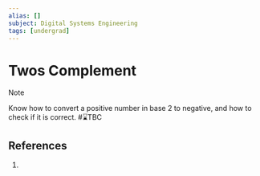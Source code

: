 ```yaml
---
alias: []
subject: Digital Systems Engineering
tags: [undergrad]
---
```

# Twos Complement



>[!note]
> Know how to convert a positive number in base 2 to negative, and how to check if it is correct.
#⌛TBC 

## References
1. 